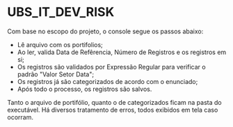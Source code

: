 # UBS_IT_DEV_RISK

Com base no escopo do projeto, o console segue os passos abaixo:
- Lê arquivo com os portifolios;
- Ao ler, valida Data de Refêrencia, Número de Registros e os registros em si;
- Os registros são validados por Expressão Regular para verificar o padrão "Valor Setor Data";
- Os registros já são categorizados de acordo com o enunciado;
- Após todo o processo, os registros são salvos.

Tanto o arquivo de portifólio, quanto o de categorizados ficam na pasta do executável.
Há diversos tratamento de erros, todos exibidos em tela caso ocorram.
